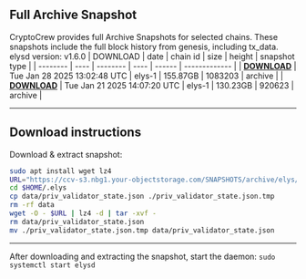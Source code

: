 ## Full Archive Snapshot
CryptoCrew provides full Archive Snapshots for selected chains. These snapshots include the full block history from genesis, including tx_data.
elysd version: v1.6.0
| DOWNLOAD | date | chain id | size | height | snapshot type |
| -------- | ---- | -------- | ---- | ------ | ------------- |
| **[DOWNLOAD](https://ccv-s3.nbg1.your-objectstorage.com/SNAPSHOTS/archive/elys/elys-1_1083203.tar.lz4)** | Tue Jan 28 2025 13:02:48 UTC | elys-1 | 155.87GB | 1083203 | archive |
| **[DOWNLOAD](https://ccv-s3.nbg1.your-objectstorage.com/SNAPSHOTS/archive/elys/elys-1_920623.tar.lz4)** | Tue Jan 21 2025 14:07:20 UTC | elys-1 | 130.23GB | 920623 | archive |

---

## Download instructions
Download & extract snapshot:
```sh
sudo apt install wget lz4
URL="https://ccv-s3.nbg1.your-objectstorage.com/SNAPSHOTS/archive/elys/"
cd $HOME/.elys
cp data/priv_validator_state.json ./priv_validator_state.json.tmp
rm -rf data
wget -O - $URL | lz4 -d | tar -xvf -
rm data/priv_validator_state.json
mv ./priv_validator_state.json.tmp data/priv_validator_state.json
```
---

After downloading and extracting the snapshot, start the daemon:
`sudo systemctl start elysd`
